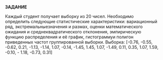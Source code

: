 **ЗАДАНИЕ**

Каждый студент получает выборку из 20 чисел. Необходимо определить следующие статистические характеристики:
вариационный ряд, экстремальныезначения и размах, оценки математического ожидания и среднеквадратического отклонения,
эмпирическую функцию распределения и её график, гистограммуи полигон приведенных частот группированной выборки.
Выборка:
[-0.76, -0.55, -0.62, 0.21, -1.13, -1.14, 1.07, -0.14, -1.45, 1.45, 1.07, -1.49, 0.11, 0.35, 1.07, 1.59, -0.10, - 1.18, -0.73, 0.31]
